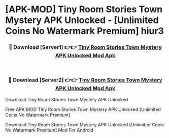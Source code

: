 # [APK-MOD] Tiny Room Stories Town Mystery APK Unlocked - [Unlimited Coins No Watermark Premium] hiur3



<div align="center">
<h3>🔴 Download [Server1] 👉👉 <a href="https://momento.my/?title=Tiny_Room_Stories_Town_Mystery_APK_Unlocked">Tiny Room Stories Town Mystery APK Unlocked Mod Apk</a></h3><br>

<h3>🔴 Download [Server2] 👉👉 <a href="https://momento.my/?title=Tiny_Room_Stories_Town_Mystery_APK_Unlocked">Tiny Room Stories Town Mystery APK Unlocked Mod Apk</a></h3>
</div>



Download Tiny Room Stories Town Mystery APK Unlocked 

Free APK MOD Tiny Room Stories Town Mystery APK Unlocked [Unlimited Coins No Watermark Premium]

Download Tiny Room Stories Town Mystery APK Unlocked [Unlimited Coins No Watermark Premium] Mod For Android
